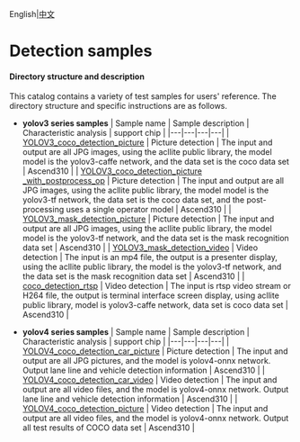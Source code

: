 English|[中文](README_CN.md)

# Detection samples

#### Directory structure and description
This catalog contains a variety of test samples for users' reference. The directory structure and specific instructions are as follows.

- **yolov3 series samples**
  | Sample name  | Sample description  | Characteristic analysis  | support chip |
  |---|---|---|---|
  | [YOLOV3_coco_detection_picture](./YOLOV3_coco_detection_picture)  | Picture detection  | The input and output are all JPG images, using the acllite public library, the model model is the yolov3-caffe network, and the data set is the coco data set  | Ascend310 |
  | [YOLOV3_coco_detection_picture<br>_with_postprocess_op](./YOLOV3_coco_detection_picture) | Picture detection | The input and output are all JPG images, using the acllite public library, the model model is the yolov3-tf network, the data set is the coco data set, and the post-processing uses a single operator model | Ascend310 |
  | [YOLOV3_mask_detection_picture](./YOLOV3_mask_detection_picture) | Picture detection | The input and output are all JPG images, using the acllite public library, the model model is the yolov3-tf network, and the data set is the mask recognition data set | Ascend310 |
  | [YOLOV3_mask_detection_video](./YOLOV3_mask_detection_video) | Video detection | The input is an mp4 file, the output is a presenter display, using the acllite public library, the model is the yolov3-tf network, and the data set is the mask recognition data set | Ascend310 |
  | [coco_detection_rtsp](./coco_detection_rtsp) | Video detection | The input is rtsp video stream or H264 file, the output is terminal interface screen display, using acllite public library, model is yolov3-caffe network, data set is coco data set | Ascend310 |

- **yolov4 series samples**
  | Sample name  | Sample description  | Characteristic analysis  | support chip |
  |---|---|---|---|
  | [YOLOV4_coco_detection_car_picture](./YOLOV4_coco_detection_car_picture) | Picture detection | The input and output are all JPG pictures, and the model is yolov4-onnx network. Output lane line and vehicle detection information | Ascend310 |
  | [YOLOV4_coco_detection_car_video](./YOLOV4_coco_detection_car_video) | Video detection | The input and output are all video files, and the model is yolov4-onnx network. Output lane line and vehicle detection information | Ascend310 |
  | [YOLOV4_coco_detection_picture](./YOLOV4_coco_detection_picture) | Video detection | The input and output are all video files, and the model is yolov4-onnx network. Output all test results of COCO data set | Ascend310 |